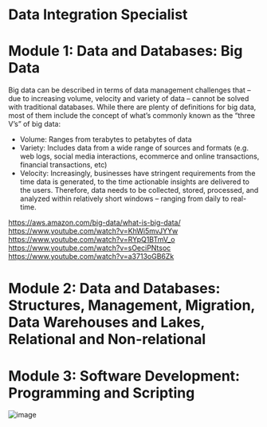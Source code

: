 # Data Integration Specialist

# Module 1: Data and Databases: Big Data

Big data can be described in terms of data management challenges that – due to increasing volume, velocity and variety of data – cannot be solved with traditional databases. While there are plenty of definitions for big data, most of them include the concept of what’s commonly known as the “three V’s” of big data:

- Volume: Ranges from terabytes to petabytes of data
- Variety: Includes data from a wide range of sources and formats (e.g. web logs, social media interactions, ecommerce and online transactions, financial transactions, etc)
- Velocity: Increasingly, businesses have stringent requirements from the time data is generated, to the time actionable insights are delivered to the users. Therefore, data needs to be collected, stored, processed, and analyzed within relatively short windows – ranging from daily to real-time.

https://aws.amazon.com/big-data/what-is-big-data/
https://www.youtube.com/watch?v=KhWi5mvJYYw
https://www.youtube.com/watch?v=RYpQ1BTmV_o
https://www.youtube.com/watch?v=sOeciPNtsoc
https://www.youtube.com/watch?v=a3713oGB6Zk

# Module 2: Data and Databases: Structures, Management, Migration, Data Warehouses and Lakes, Relational and Non-relational
# Module 3: Software Development: Programming and Scripting

![image](https://user-images.githubusercontent.com/44856918/155874067-1d15ee00-9176-4bfb-b2e8-01e66b480fd7.png)

